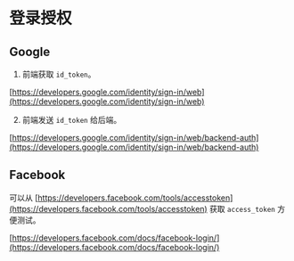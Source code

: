 # 登录授权

## Google

1. 前端获取 `id_token`。

[https://developers.google.com/identity/sign-in/web](https://developers.google.com/identity/sign-in/web)

2. 前端发送 `id_token` 给后端。

[https://developers.google.com/identity/sign-in/web/backend-auth](https://developers.google.com/identity/sign-in/web/backend-auth)

## Facebook

可以从 [https://developers.facebook.com/tools/accesstoken](https://developers.facebook.com/tools/accesstoken) 获取 `access_token` 方便测试。

[https://developers.facebook.com/docs/facebook-login/](https://developers.facebook.com/docs/facebook-login/)